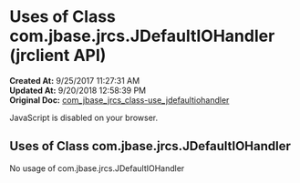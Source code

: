 # Uses of Class com.jbase.jrcs.JDefaultIOHandler (jrclient   API)

**Created At:** 9/25/2017 11:27:31 AM  
**Updated At:** 9/20/2018 12:58:39 PM  
**Original Doc:** [com_jbase_jrcs_class-use_jdefaultiohandler](https://docs.jbase.com/39245-class-use/com_jbase_jrcs_class-use_jdefaultiohandler)  

<!--<br>    try {<br>        if (location.href.indexOf('is-external=true') == -1) {<br>            parent.document.title="Uses of Class com.jbase.jrcs.JDefaultIOHandler (jrclient   API)";<br>        }<br>    }<br>    catch(err) {<br>    }<br>//-->
JavaScript is disabled on your browser.





## Uses of Class com.jbase.jrcs.JDefaultIOHandler

No usage of com.jbase.jrcs.JDefaultIOHandler




